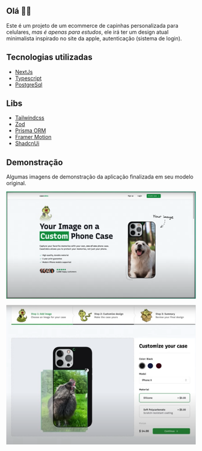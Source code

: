 ## Olá 👋🏻

Este é um projeto de um ecommerce de capinhas personalizada para celulares, *mas é apenas para estudos*, ele irá ter um design atual minimalista inspirado no site da apple, autenticação (sistema de login).

## Tecnologias utilizadas

- [NextJs](https://nextjs.org/)
- [Typescript](https://www.typescriptlang.org/)
- [PostgreSql](https://www.postgresql.org/)

## Libs

- [Tailwindcss](https://tailwindcss.com/)
- [Zod](https://zod.dev/)
- [Prisma ORM](https://www.prisma.io/)
- [Framer Motion](https://www.framer.com/motion/)
- [ShadcnUi](https://ui.shadcn.com/)


## Demonstração
Algumas imagens de demonstração da aplicação finalizada em seu modelo original.

![alt text](/images/demoProject-1.png)

![alt text](/images/demoProject-2.png)